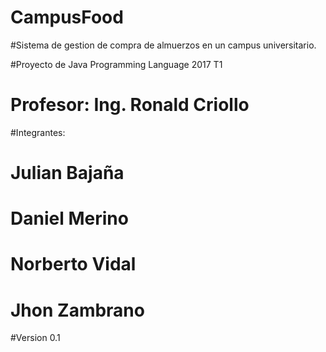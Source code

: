# CampusFood
#Sistema de gestion de compra de almuerzos en un campus universitario.

#Proyecto de Java Programming Language 2017 T1
# Profesor: Ing. Ronald Criollo
#Integrantes:
#	Julian Bajaña
#	Daniel Merino
#	Norberto Vidal
#	Jhon Zambrano

#Version 0.1
